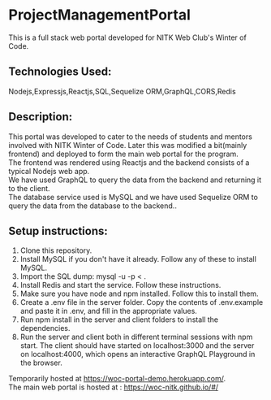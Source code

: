 # ProjectManagementPortal

This is a full stack web portal developed for NITK Web Club's Winter of Code. 

## Technologies Used: 
Nodejs,Expressjs,Reactjs,SQL,Sequelize ORM,GraphQL,CORS,Redis


## Description:
 
 This portal was developed to cater to the needs of students and mentors involved with NITK Winter of Code. Later this was modified a bit(mainly frontend) and deployed to form the main web portal for the program.  
 The frontend was rendered using Reactjs and the backend consists of a typical Nodejs web app.  
 We have used GraphQL to query the data from the backend and returning it to the client.  
 The database service used is MySQL and we have used Sequelize ORM to query the data from the database to the backend.. 
 
## Setup instructions:

1. Clone this repository. 
2. Install MySQL if you don't have it already. Follow any of these to install MySQL.  
3. Import the SQL dump: mysql -u <USERNAME> -p <DB NAME> < <dump file path>. 
4. Install Redis and start the service. Follow these instructions.  
5. Make sure you have node and npm installed. Follow this to install them.  
6. Create a .env file in the server folder. Copy the contents of .env.example and paste it in .env, and fill in the appropriate values.  
7. Run npm install in the server and client folders to install the dependencies.  
8. Run the server and client both in different terminal sessions with npm start. The client should have started on localhost:3000 and the server on localhost:4000, which opens an interactive GraphQL Playground in the browser.  

Temporarily hosted at https://woc-portal-demo.herokuapp.com/.   
The main web portal is hosted at : https://woc-nitk.github.io/#/

